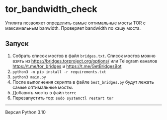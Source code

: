 # tor_bandwidth_check

Утилита позволяет определить самые оптимальные мосты TOR с максимальным banwidth. 
Проверяет bandwidth по хэшу моста.

## Запуск 
1. Собрать список мостов в файл ```bridges.txt```.  Список мостов можно взять из https://bridges.torproject.org/options/ или Telegram каналов https://t.me/tor_bridges и 
https://t.me/GetBridgesBot
2. ``python3 -m pip install -r requirements.txt``
3. ``python3 main.py``
4. После выполнения скрипта в файле ``best_bridges.py`` будут лежать самые оптимальные мосты.
5. Добавить мосты в файл ``torrc``
6. Перезапустить тор: ``sudo systemctl restart tor``

---
Версия Python 3.10